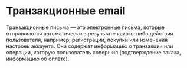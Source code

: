 # Транзакционные email

Транзакционные письма —  это электронные письма, которые отправляются автоматически в результате какого-либо действия пользователя, например, регистрации, покупки или изменения настроек аккаунта. Они содержат информацию о транзакции или операции, которую пользователь совершил (подтверждение заказа, информацию об оплате).
